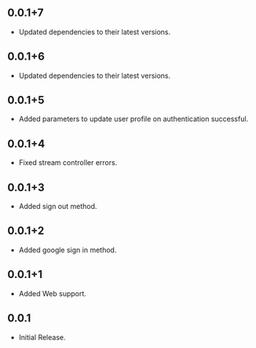 ## 0.0.1+7

* Updated dependencies to their latest versions.
## 0.0.1+6

* Updated dependencies to their latest versions.
## 0.0.1+5

* Added parameters to update user profile on authentication successful.

## 0.0.1+4

* Fixed stream controller errors.

## 0.0.1+3

* Added sign out method.

## 0.0.1+2

* Added google sign in method.

## 0.0.1+1

* Added Web support.

## 0.0.1

* Initial Release.
